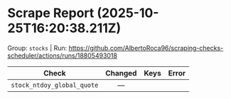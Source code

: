 # Scrape Report (2025-10-25T16:20:38.211Z)

Group: `stocks`  |  Run: https://github.com/AlbertoRoca96/scraping-checks-scheduler/actions/runs/18805493018

| Check | Changed | Keys | Error |
|---|:---:|:--|:--|
| `stock_ntdoy_global_quote` | — |  |  |
